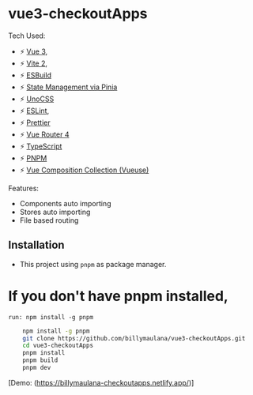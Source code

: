 # vue3-checkoutApps

Tech Used:
- ⚡️ [Vue 3](https://github.com/vuejs/vue-next),
- ⚡️ [Vite 2](https://github.com/vitejs/vite), 
- ⚡️ [ESBuild](https://github.com/evanw/esbuild)
- ⚡️ [State Management via Pinia](https://pinia.esm.dev/)
- ⚡️ [UnoCSS](https://github.com/unocss/unocss)
- ⚡️ [ESLint](https://eslint.org/), 
- ⚡️ [Prettier](https://prettier.io)
- ⚡️ [Vue Router 4](https://router.vuejs.org/guide/)
- ⚡️ [TypeScript](https://www.typescriptlang.org/)
- ⚡️ [PNPM](https://pnpm.io/motivation)
- ⚡️ [Vue Composition Collection (Vueuse)](https://vueuse.org/)

Features:
- Components auto importing 
- Stores auto importing
- File based routing

## Installation
* This project using `pnpm` as package manager.
# If you don't have pnpm installed, 
    run: npm install -g pnpm
    
```bash
    npm install -g pnpm
    git clone https://github.com/billymaulana/vue3-checkoutApps.git
    cd vue3-checkoutApps
    pnpm install
    pnpm build
    pnpm dev
```

[Demo: (https://billymaulana-checkoutapps.netlify.app/)]